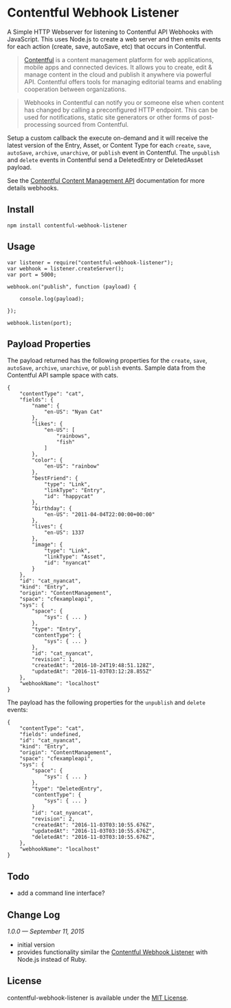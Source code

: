 # Contentful Webhook Listener
A Simple HTTP Webserver for listening to Contentful API Webhooks with JavaScript. This uses Node.js to create a web server and then emits events for each action (create, save, autoSave, etc) that occurs in Contentful.

> [Contentful][4] is a content management platform for web applications, mobile apps and connected devices. It allows you to create, edit & manage content in the cloud and publish it anywhere via powerful API. Contentful offers tools for managing editorial teams and enabling cooperation between organizations.

> Webhooks in Contentful can notify you or someone else when content has changed by calling a preconfigured HTTP endpoint. This can be used for notifications, static site generators or other forms of post-processing sourced from Contentful.

Setup a custom callback the execute on-demand and it will receive the latest version of the Entry, Asset, or Content Type for each `create`, `save`, `autoSave`, `archive`, `unarchive`, or `publish` event in Contentful. The `unpublish` and `delete` events in Contentful send a DeletedEntry or DeletedAsset payload.

See the [Contentful Content Management API][1] documentation for more details webhooks.

## Install

	npm install contentful-webhook-listener

## Usage

	var listener = require("contentful-webhook-listener");
	var webhook = listener.createServer();
	var port = 5000;
	
	webhook.on("publish", function (payload) {
	
		console.log(payload);
	
	});
	
	webhook.listen(port);


## Payload Properties

The payload returned has the following properties for the `create`, `save`, `autoSave`, `archive`, `unarchive`, or `publish` events. Sample data from the Contentful API sample space with cats.

	{
		"contentType": "cat",
		"fields": {
			"name": {
				"en-US": "Nyan Cat"
			},
			"likes": {
				"en-US": [
					"rainbows",
					"fish"
				]
			},
			"color": {
				"en-US": "rainbow"
			},
			"bestFriend": {
				"type": "Link",
				"linkType": "Entry",
				"id": "happycat"
			},
			"birthday": {
				"en-US": "2011-04-04T22:00:00+00:00"
			},
			"lives": {
				"en-US": 1337
			},
			"image": {
				"type": "Link",
				"linkType": "Asset",
				"id": "nyancat"
			}
		},
		"id": "cat_nyancat",
		"kind": "Entry",
		"origin": "ContentManagement",
		"space": "cfexampleapi",
		"sys": {
			"space": {
				"sys": { ... }
			},
			"type": "Entry",
			"contentType": {
				"sys": { ... }
			},
			"id": "cat_nyancat",
			"revision": 1,
			"createdAt": "2016-10-24T19:48:51.128Z",
			"updatedAt": "2016-11-03T03:12:28.855Z"
		},
		"webhookName": "localhost"
	}

The payload has the following properties for the `unpublish` and `delete` events:

	{
		"contentType": "cat",
		"fields": undefined,
		"id": "cat_nyancat",
		"kind": "Entry",
		"origin": "ContentManagement",
		"space": "cfexampleapi",
		"sys": {
			"space": {
				"sys": { ... }
			},
			"type": "DeletedEntry",
			"contentType": {
				"sys": { ... }
			}
			"id": "cat_nyancat",
			"revision": 2,
			"createdAt": "2016-11-03T03:10:55.676Z",
			"updatedAt": "2016-11-03T03:10:55.676Z",
			"deletedAt": "2016-11-03T03:10:55.676Z",
		},
		"webhookName": "localhost"
	}

## Todo

* add a command line interface?

## Change Log

_1.0.0 — September 11, 2015_

* initial version
* provides functionality similar the [Contentful Webhook Listener][3] with Node.js instead of Ruby.

## License

contentful-webhook-listener is available under the [MIT License][1].




[1]: https://github.com/keithws/contentful-webhook-listener/blob/master/LICENSE
[2]:  https://www.contentful.com/developers/docs/references/content-management-api/#/reference/webhooks/create/update-a-webhook
[3]: https://github.com/contentful/contentful-webhook-listener.rb
[4]: http://www.contentful.com/
